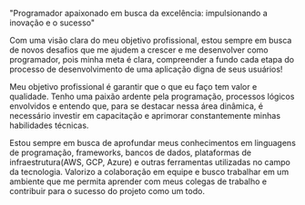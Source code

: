 "Programador apaixonado em busca da excelência: impulsionando a inovação e o sucesso"

Com uma visão clara do meu objetivo profissional, estou sempre em busca de novos desafios que me ajudem a crescer e me desenvolver como programador, pois minha meta é clara, compreender a fundo cada etapa do processo de desenvolvimento de uma aplicação digna de seus usuários!

Meu objetivo profissional é garantir que o que eu faço tem valor e qualidade. Tenho uma paixão ardente pela programação, processos lógicos envolvidos e entendo que, para se destacar nessa área dinâmica, é necessário investir em capacitação e aprimorar constantemente minhas habilidades técnicas.

Estou sempre em busca de aprofundar meus conhecimentos em linguagens de programação, frameworks, bancos de dados, plataformas de infraestrutura(AWS, GCP, Azure) e outras ferramentas utilizadas no campo da tecnologia. Valorizo a colaboração em equipe e busco trabalhar em um ambiente que me permita aprender com meus colegas de trabalho e contribuir para o sucesso do projeto como um todo.
